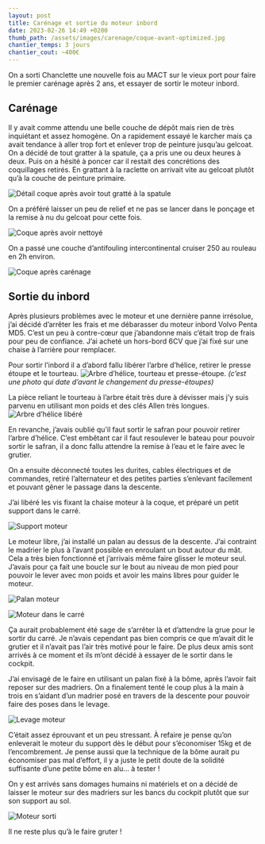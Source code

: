```yaml
---
layout: post
title: Carénage et sortie du moteur inbord
date: 2023-02-26 14:49 +0200
thumb_path: /assets/images/carenage/coque-avant-optimized.jpg
chantier_temps: 3 jours
chantier_cout: ~400€
---
```


On a sorti Chanclette une nouvelle fois au MACT sur le vieux port pour faire le premier carénage après 2 ans, et essayer de sortir le moteur inbord.

## Carénage

Il y avait comme attendu une belle couche de dépôt mais rien de très inquiétant et assez homogène.
On a rapidement essayé le karcher mais ça avait tendance à aller trop fort et enlever trop de peinture jusqu’au gelcoat.
On a décidé de tout gratter à la spatule, ça a pris une ou deux heures à deux.
Puis on a hésité à poncer car il restait des concrétions des coquillages retirés.
En grattant à la raclette on arrivait vite au gelcoat plutôt qu’à la couche de peinture primaire.

![Détail coque après avoir tout gratté à la spatule](/assets/images/carenage/coque-detail-optimized.jpg)

On a préféré laisser un peu de relief et ne pas se lancer dans le ponçage et la remise à nu du gelcoat pour cette fois.

![Coque après avoir nettoyé](/assets/images/carenage/coque-avant-optimized.jpg)

On a passé une couche d’antifouling intercontinental cruiser 250 au rouleau en 2h environ.

![Coque après carénage](/assets/images/carenage/coque-ensemble-optimized.jpg)

## Sortie du inbord

Après plusieurs problèmes avec le moteur et une dernière panne irrésolue, j’ai décidé d’arrêter les frais et me débarasser du moteur inbord Volvo Penta MD5.
C’est un peu à contre-cœur que j’abandonne mais c’était trop de frais pour peu de confiance.
J’ai acheté un hors-bord 6CV que j’ai fixé sur une chaise à l’arrière pour remplacer.

Pour sortir l’inbord il a d’abord fallu libérer l’arbre d’hélice, retirer le presse étoupe et le tourteau.
![Arbre d’hélice, tourteau et presse-étoupe](/assets/images/carenage/arbre-helice-avant-optimized.jpg).
*(c’est une photo qui date d’avant le changement du presse-étoupes)*

La pièce reliant le tourteau à l’arbre était très dure à dévisser mais j’y suis parvenu en utilisant mon poids et des clés Allen très longues.
![Arbre d’hélice libéré](/assets/images/carenage/axe-libere-optimized.jpg)

En revanche, j’avais oublié qu’il faut sortir le safran pour pouvoir retirer l’arbre d’hélice.
C’est embêtant car il faut resoulever le bateau pour pouvoir sortir le safran, il a donc fallu attendre la remise à l’eau et le faire avec le grutier.

On a ensuite déconnecté toutes les durites, cables électriques et de commandes, retiré l’alternateur et des petites parties s’enlevant facilement et pouvant gêner le passage dans la descente.

J’ai libéré les vis fixant la chaise moteur à la coque, et préparé un petit support dans le carré.

![Support moteur](/assets/images/carenage/moteur-support-optimized.jpg)

Le moteur libre, j’ai installé un palan au dessus de la descente.
J’ai contraint le madrier le plus à l’avant possible en enroulant un bout autour du mât.
Cela a très bien fonctionné et j’arrivais même faire glisser le moteur seul.
J’avais pour ça fait une boucle sur le bout au niveau de mon pied pour pouvoir le lever avec mon poids et avoir les mains libres pour guider le moteur.

![Palan moteur](/assets/images/carenage/palan-moteur-optimized.jpg)


![Moteur dans le carré](/assets/images/carenage/moteur-carre-optimized.jpg)

Ça aurait probablement été sage de s’arrêter là et d’attendre la grue pour le sortir du carré.
Je n’avais cependant pas bien compris ce que m’avait dit le grutier et il n’avait pas l’air très motivé pour le faire.
De plus deux amis sont arrivés à ce moment et ils m’ont décidé à essayer de le sortir dans le cockpit.

J’ai envisagé de le faire en utilisant un palan fixé à la bôme, après l’avoir fait reposer sur des madriers.
On a finalement tenté le coup plus à la main à trois en s’aidant d’un madrier posé en travers de la descente pour pouvoir faire des poses dans le levage.

![Levage moteur](/assets/images/carenage/levage-moteur-optimized.jpg)

C’était assez éprouvant et un peu stressant.
À refaire je pense qu’on enleverait le moteur du support dès le début pour s’économiser 15kg et de l’encombrement.
Je pense aussi que la technique de la bôme aurait pu économiser pas mal d’effort, il y a juste le petit doute de la solidité suffisante d’une petite bôme en alu… à tester !

On y est arrivés sans domages humains ni matériels et on a décidé de laisser le moteur sur des madriers sur les bancs du cockpit plutôt que sur son support au sol.

![Moteur sorti](/assets/images/carenage/moteur-sur-pont-optimized.jpg)

Il ne reste plus qu’à le faire gruter !

